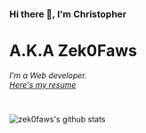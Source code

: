### Hi there 👋, I'm Christopher

# A.K.A Zek0Faws
<p>
  <em>
    I'm a Web developer.<br>
    <a href="https://maug.is">Here's my resume</a>
  </em>  
</p>
<br>


![zek0faws's github stats](https://github-readme-stats.vercel.app/api?username=zek0faws&show_icons=true&include_all_commits=true&hide=contribs,stars&hide_border=true&count_private=true&theme=synthwave)
